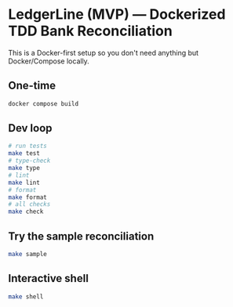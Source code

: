 # LedgerLine (MVP) — Dockerized TDD Bank Reconciliation

This is a Docker-first setup so you don't need anything but Docker/Compose locally.

## One-time
```bash
docker compose build
```

## Dev loop
```bash
# run tests
make test
# type-check
make type
# lint
make lint
# format
make format
# all checks
make check
```

## Try the sample reconciliation
```bash
make sample
```

## Interactive shell
```bash
make shell
```
